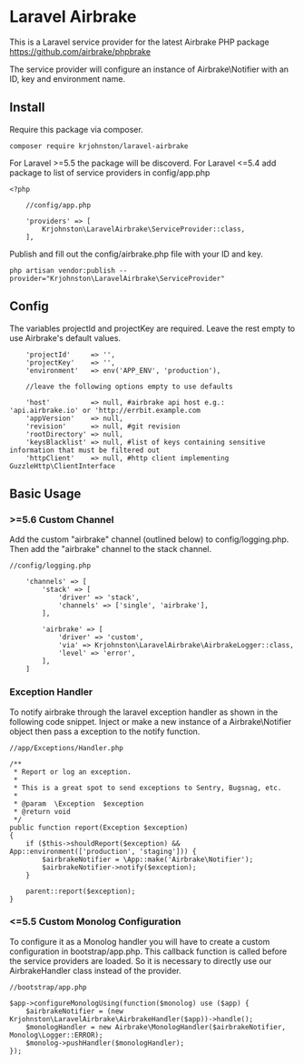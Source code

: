 # Laravel Airbrake

This is a Laravel service provider for the latest Airbrake PHP package https://github.com/airbrake/phpbrake

The service provider will configure an instance of Airbrake\Notifier with an ID, key and environment name.

## Install
Require this package via composer.
```
composer require krjohnston/laravel-airbrake
```
For Laravel >=5.5 the package will be discoverd. For Laravel <=5.4 add package to list of service providers in config/app.php
```
<?php

    //config/app.php
  
    'providers' => [
        Krjohnston\LaravelAirbrake\ServiceProvider::class,
    ],
```
Publish and fill out the config/airbrake.php file with your ID and key.
```
php artisan vendor:publish --provider="Krjohnston\LaravelAirbrake\ServiceProvider"
```

## Config
The variables projectId and projectKey are required. Leave the rest empty to use Airbrake's default values.
```
    'projectId'     => '',
    'projectKey'    => '',
    'environment'   => env('APP_ENV', 'production'),

    //leave the following options empty to use defaults

    'host'          => null, #airbrake api host e.g.: 'api.airbrake.io' or 'http://errbit.example.com
    'appVersion'    => null,
    'revision'      => null, #git revision
    'rootDirectory' => null,
    'keysBlacklist' => null, #list of keys containing sensitive information that must be filtered out
    'httpClient'    => null, #http client implementing GuzzleHttp\ClientInterface
```

## Basic Usage
### >=5.6 Custom Channel
Add the custom "airbrake" channel (outlined below) to config/logging.php. Then add the "airbrake" channel to the stack channel.
```
//config/logging.php

    'channels' => [
        'stack' => [
            'driver' => 'stack',
            'channels' => ['single', 'airbrake'],
        ],

        'airbrake' => [
            'driver' => 'custom',
            'via' => Krjohnston\LaravelAirbrake\AirbrakeLogger::class,
            'level' => 'error',
        ],
    ]
```

### Exception Handler
To notify airbrake through the laravel exception handler as shown in the following code snippet. Inject or make a new instance
of a Airbrake\Notifier object then pass a exception to the notify function.

```
//app/Exceptions/Handler.php

/**
 * Report or log an exception.
 *
 * This is a great spot to send exceptions to Sentry, Bugsnag, etc.
 *
 * @param  \Exception  $exception
 * @return void
 */
public function report(Exception $exception)
{
    if ($this->shouldReport($exception) && App::environment(['production', 'staging'])) {
        $airbrakeNotifier = \App::make('Airbrake\Notifier');
        $airbrakeNotifier->notify($exception);
    }

    parent::report($exception);
}
```

### <=5.5 Custom Monolog Configuration 
To configure it as a Monolog handler you will have to create a custom configuration in bootstrap/app.php. This callback function is called 
before the service providers are loaded. So it is necessary to directly use our AirbrakeHandler class instead of the provider.

```
//bootstrap/app.php

$app->configureMonologUsing(function($monolog) use ($app) {
    $airbrakeNotifier = (new Krjohnston\LaravelAirbrake\AirbrakeHandler($app))->handle();
    $monologHandler = new Airbrake\MonologHandler($airbrakeNotifier, Monolog\Logger::ERROR);
    $monolog->pushHandler($monologHandler);
});
```
